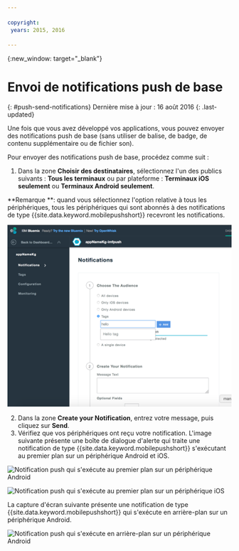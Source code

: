 ```yaml
---

copyright:
 years: 2015, 2016

---
```


{:new_window: target="_blank"}
# Envoi de notifications push de base
{: #push-send-notifications}
Dernière mise à jour : 16 août 2016
{: .last-updated}

Une fois que vous avez développé vos applications, vous pouvez envoyer des notifications push de base (sans utiliser de balise, de badge, de
contenu supplémentaire ou de fichier son).

Pour envoyer des notifications push de base, procédez comme suit :

1. Dans la zone **Choisir des destinataires**, sélectionnez l'un des publics suivants :
**Tous les terminaux** ou par plateforme : **Terminaux iOS seulement** ou
**Terminaux Android seulement**. 

**Remarque **: quand vous sélectionnez l'option relative à tous les périphériques, tous les périphériques qui sont abonnés à des notifications de type {{site.data.keyword.mobilepushshort}} recevront les notifications.

![Ecran Notifications](images/tag_notification.jpg)

2. Dans la zone **Create your Notification**, entrez votre message, puis cliquez sur **Send**.
3. Vérifiez que vos périphériques ont reçu votre notification. L'image suivante présente une boîte de dialogue d'alerte qui traite une notification de type {{site.data.keyword.mobilepushshort}} s'exécutant au premier plan sur un périphérique Android et iOS.

![Notification push qui s'exécute au premier plan sur un périphérique Android](images/Android_Screenshot.jpg)

![Notification push qui s'exécute au premier plan sur un périphérique iOS](images/iOS_Screenshot.jpg)

La capture d'écran suivante présente une notification de type {{site.data.keyword.mobilepushshort}} qui s'exécute en arrière-plan sur un périphérique Android.

![Notification push qui s'exécute en arrière-plan sur un périphérique Android](images/background.jpg)

